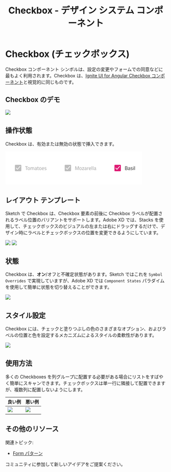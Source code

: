 ﻿---
title: Checkbox - デザイン システム コンポーネント
_description: Checkbox コンポーネント シンボルは、ユーザーが選択にマークできる機能を提供します。
_keywords: デザイン システム, デザイン システム UX, UI キット, Sketch, Ignite UI for Angular, Sketch to Angular, Angular, Angular デザイン システム, Sketch からコードをエクスポート, Angular 用のデザイン キット, Sketch HTML, Sketch to HTML, Sketch UI キット
_language: ja
---

# Checkbox (チェックボックス)

Checkbox コンポーネント シンボルは、設定の変更やフォームでの同意などに最もよく利用されます。Checkbox は、[Ignite UI for Angular Checkbox コンポーネント](https://jp.infragistics.com/products/ignite-ui-angular/angular/components/checkbox.html)と視覚的に同じものです。

## Checkbox のデモ

<img class="responsive-img" src="../images/checkbox_demo.png" srcset="../images/checkbox_demo@2x.png 2x" />

## 操作状態

Checkbox は、有効または無効の状態で挿入できます。

<img class="responsive-img" src="../images/checkbox_interaction_state.png" srcset="../images/checkbox_interaction_state@2x.png 2x" />

## レイアウト テンプレート

Sketch で Checkbox は、Checkbox 要素の前後に Checkbox ラベルが配置されるラベル位置のバリアントをサポートします。Adobe XD では、Stacks を使用して、チェックボックスのビジュアルの左または右にドラッグするだけで、デザイン時にラベルとチェックボックスの位置を変更できるようにしています。

<img class="responsive-img" src="../images/checkbox_label_after.png" srcset="../images/checkbox_label_after@2x.png 2x" />
<img class="responsive-img" src="../images/checkbox_label_before.png" srcset="../images/checkbox_label_before@2x.png 2x" />

## 状態

Checkbox は、**オン**/オフと不確定状態があります。Sketch ではこれを `Symbol Overrides` で実現していますが、Adobe XD では `Component States` パラダイムを使用して簡単に状態を切り替えることができます。

<img class="responsive-img" src="../images/checkbox_selection.png" srcset="../images/checkbox_selection@2x.png 2x" />

## スタイル設定

Checkbox には、チェックと塗りつぶしの色のさまざまなオプション、およびラベルの位置と色を設定するメカニズムによるスタイルの柔軟性があります。

<img class="responsive-img" src="../images/checkbox_styling.png" srcset="../images/checkbox_styling@2x.png 2x" />

## 使用方法

多くの Checkboxes を列グループに配置する必要がある場合にリストをすばやく簡単にスキャンできます。チェックボックスは単一行に隣接して配置できますが、複数列に配置しないようにします。

| 良い例                                                                             | 悪い例                                                                                 |
| ---------------------------------------------------------------------------------- | -------------------------------------------------------------------------------------- |
| <img class="responsive-img" src="../images/checkbox_do1.png" srcset="../images/checkbox_do1@2x.png 2x" /> | <img class="responsive-img" src="../images/checkbox_dont1.png" srcset="../images/checkbox_dont1@2x.png 2x" /> |

## その他のリソース

関連トピック:

- [Form パターン](../patterns/form.md)
  <div class="divider--half"></div>

コミュニティに参加して新しいアイデアをご提案ください。
